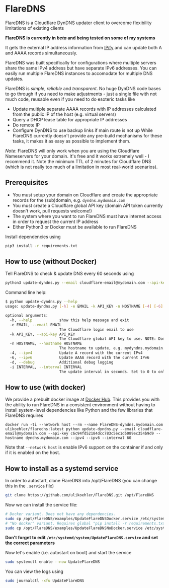 # FlareDNS

FlareDNS is a Cloudflare DynDNS updater client to overcome flexibility limitations of existing clients

**FlareDNS is currently in *beta* and being tested on some of my systems**

It gets the external IP address information from [IPify](https://www.ipify.org/) and can update both A and AAAA records simultaneously.

FlareDNS was built specifically for configurations where multiple servers share the same IPv4 address but have separate IPv6 addresses. You can easily run multiple FlareDNS instances to accomodate for multiple DNS updates.

FlareDNS is *simple*, *reliable* and *transparent*. No huge DynDNS code bases to go through if you need to make adjustments - just a single file with not much code, reusable even if you need to do esoteric tasks like
* Update multiple separate AAAA records with IP addresses calculated from the public IP of the host (e.g. virtual servers)
* Query a DHCP lease table for appropriate IP addresses
* Do remote IP
* Configure DynDNS to use backup links if main route is not up
While FlareDNS currently doesn't provide any pre-build mechanisms for these tasks, it makes it as easy as possible to implement them.

*Note*: FlareDNS will only work when you are using the Cloudflare Nameservers for your domain. It's free and it works extremely well - I recommend it. Note the minimum TTL of 2 minutes for Cloudflare DNS (which is not really too much of a limitation in most real-world scenarios).

## Prerequisites

* You must setup your domain on Cloudflare and create the appropriate records for the (sub)domain, e.g. `dyndns.mydomain.com`
* You must create a Cloudflare global API key (domain API token currently doesn't work, pull requests welcome!)
* The system where you want to run FlareDNS must have internet access in order to request the current IP address 
* Either Python3 or Docker must be available to run FlareDNS

Install dependencies using
```sh
pip3 install -r requirements.txt
```

## How to use (without Docker)

Tell FlareDNS to check & update DNS every 60 seconds using

```sh
python3 update-dyndns.py --email cloudflare-email@mydomain.com --api-key c6c94fd52184dcc783c5ec1d5089ec354b9d9 --hostname dyndns.mydomain.com --ipv4 --ipv6 --interval 60
```

Command line help:
```sh
$ python update-dyndns.py --help
usage: update-dyndns.py [-h] -e EMAIL -k API_KEY -n HOSTNAME [-4] [-6] [-d] [-i INTERVAL]

optional arguments:
  -h, --help            show this help message and exit
  -e EMAIL, --email EMAIL
                        The Cloudflare login email to use
  -k API_KEY, --api-key API_KEY
                        The Cloudflare global API key to use. NOTE: Domain-specific API tokens will NOT work!
  -n HOSTNAME, --hostname HOSTNAME
                        The hostname to update, e.g. mydyndns.mydomain.com
  -4, --ipv4            Update A record with the current IPv4
  -6, --ipv6            Update AAAA record with the current IPv6
  -d, --debug           Additional debug logging
  -i INTERVAL, --interval INTERVAL
                        The update interval in seconds. Set to 0 to only update once. Strictly speaking the sleep time after any update attempt
```

## How to use (with docker)

We provide a prebuilt docker image at [Docker Hub](https://hub.docker.com/repository/docker/ulikoehler/flaredns).
This provides you with the ability to run FlareDNS in a consistent environment without having to install system-level dependencies like Python and the few libraries that FlareDNS requires

```
docker run -ti --network host --rm --name FlareDNS-dyndns.mydomain.com ulikoehler/flaredns:latest python update-dyndns.py --email cloudflare-email@mydomain.com --api-key c6c94fd52184dcc783c5ec1d5089ec354b9d9 --hostname dyndns.mydomain.com --ipv4 --ipv6 --interval 60
```

Note that `--network host` is enable IPv6 support on the container if and only if it is enabled on the host.

## How to install as a systemd service

In order to autostart, clone FlareDNS into /opt/FlareDNS (you can change this in the `.service` file)
```sh
git clone https://github.com/ulikoehler/FlareDNS.git /opt/FlareDNS
```

Now we can install the service file:
```sh
# Docker variant. Does not have any dependencies.
sudo cp /opt/FlareDNS/examples/UpdateFlareDNSDocker.service /etc/systemd/system/UpdateFlareDNS.service
# "No docker" variant. Requires global "pip install -r requirements.txt"!
sudo cp /opt/FlareDNS/examples/UpdateFlareDNSNoDocker.service /etc/systemd/system/UpdateFlareDNS.service
```

**Don't forget to edit `/etc/systemd/system/UpdateFlareDNS.service` and set the correct parameters**

Now let's enable (i.e. autostart on boot) and start the service
```sh
sudo systemctl enable --now UpdateFlareDNS
```

You can view the logs using

```sh
sudo journalctl -xfu UpdateFlareDNS
```